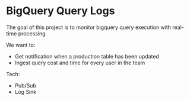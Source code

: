 # BigQuery Query Logs

The goal of this project is to monitor bigquery query execution with
real-time processing.

We want to:
- Get notification when a production table has been updated
- Ingest query cost and time for every user in the team

Tech:
- Pub/Sub
- Log Sink
